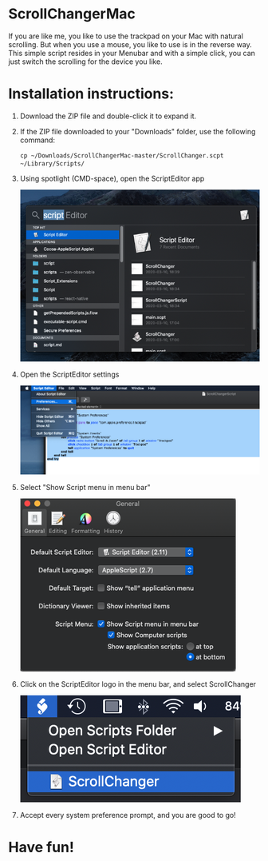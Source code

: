 # ScrollChangerMac
If you are like me, you like to use the trackpad on your Mac with natural scrolling. But when you use a mouse, you like to use is in the reverse way. 
This simple script resides in your Menubar and with a simple click, you can just switch the scrolling for the device you like.


# Installation instructions:

1. Download the ZIP file and double-click it to expand it.

2. If the ZIP file downloaded to your "Downloads" folder, use the following command:
    ```
    cp ~/Downloads/ScrollChangerMac-master/ScrollChanger.scpt ~/Library/Scripts/
    ```

3. Using spotlight (CMD-space), open the ScriptEditor app

    ![](Images/Spotlight.png)

4. Open the ScriptEditor settings

    ![](Images/Settings.png)
    
5. Select "Show Script menu in menu bar" 

    ![](Images/Menubar.png)

6. Click on the ScriptEditor logo in the menu bar, and select ScrollChanger

    ![](Images/Menubar2.png)
    
7.  Accept every system preference prompt, and you are good to go!

# Have fun!
    
